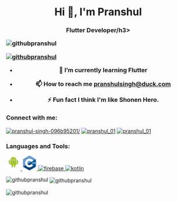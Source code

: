 <h1 align="center">Hi 👋, I'm Pranshul </h1>
<h3 align="center">Flutter Developer/h3>

<p align="left"> <img src="https://komarev.com/ghpvc/?username=githubpranshul&label=Profile%20views&color=0e75b6&style=flat" alt="githubpranshul" /> </p>

<p align="left"> <a href="https://github.com/ryo-ma/github-profile-trophy"><img src="https://github-profile-trophy.vercel.app/?username=githubpranshul" alt="githubpranshul" /></a> </p>

- 🌱 I’m currently learning **Flutter**

- 📫 How to reach me **pranshulsingh@duck.com**

- ⚡ Fun fact **I think I'm like Shonen Hero.**

<h3 align="left">Connect with me:</h3>
<p align="left">
<a href="https://linkedin.com/in/pranshul-singh-096b95201/" target="blank"><img align="center" src="https://raw.githubusercontent.com/rahuldkjain/github-profile-readme-generator/master/src/images/icons/Social/linked-in-alt.svg" alt="pranshul-singh-096b95201/" height="30" width="40" /></a>
<a href="https://codeforces.com/profile/pranshul_01" target="blank"><img align="center" src="https://raw.githubusercontent.com/rahuldkjain/github-profile-readme-generator/master/src/images/icons/Social/codeforces.svg" alt="pranshul_01" height="30" width="40" /></a>
<a href="https://www.leetcode.com/pranshul_01" target="blank"><img align="center" src="https://raw.githubusercontent.com/rahuldkjain/github-profile-readme-generator/master/src/images/icons/Social/leet-code.svg" alt="pranshul_01" height="30" width="40" /></a>
</p>

<h3 align="left">Languages and Tools:</h3>
<p align="left"> <a href="https://developer.android.com" target="_blank" rel="noreferrer"> <img src="https://raw.githubusercontent.com/devicons/devicon/master/icons/android/android-original-wordmark.svg" alt="android" width="40" height="40"/> </a> <a href="https://www.w3schools.com/cpp/" target="_blank" rel="noreferrer"> <img src="https://raw.githubusercontent.com/devicons/devicon/master/icons/cplusplus/cplusplus-original.svg" alt="cplusplus" width="40" height="40"/> </a> <a href="https://firebase.google.com/" target="_blank" rel="noreferrer"> <img src="https://www.vectorlogo.zone/logos/firebase/firebase-icon.svg" alt="firebase" width="40" height="40"/> </a> <a href="https://kotlinlang.org" target="_blank" rel="noreferrer"> <img src="https://www.vectorlogo.zone/logos/kotlinlang/kotlinlang-icon.svg" alt="kotlin" width="40" height="40"/> </a> </p>

<p><img align="left" src="https://github-readme-stats.vercel.app/api/top-langs?username=githubpranshul&show_icons=true&locale=en&layout=compact" alt="githubpranshul" /></p>

<p>&nbsp;<img align="center" src="https://github-readme-stats.vercel.app/api?username=githubpranshul&show_icons=true&locale=en" alt="githubpranshul" /></p>

<p><img align="center" src="https://github-readme-streak-stats.herokuapp.com/?user=githubpranshul&" alt="githubpranshul" /></p>



